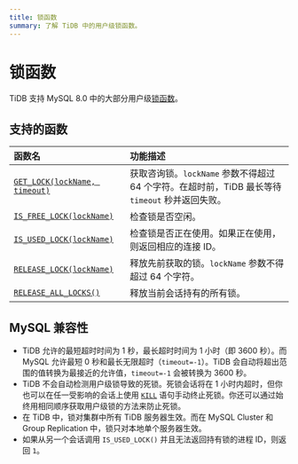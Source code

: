 ```yaml
---
title: 锁函数
summary: 了解 TiDB 中的用户级锁函数。
---
```


# 锁函数

TiDB 支持 MySQL 8.0 中的大部分用户级[锁函数](https://dev.mysql.com/doc/refman/8.0/en/locking-functions.html)。

## 支持的函数

| 函数名                                                                                                                 | 功能描述                                                           |
|:---------------------------------------------------------------------------------------------------------------------|:----------------------------------------------------------------------|
| [`GET_LOCK(lockName, timeout)`](https://dev.mysql.com/doc/refman/8.0/en/locking-functions.html#function_get-lock)    | 获取咨询锁。`lockName` 参数不得超过 64 个字符。在超时前，TiDB 最长等待 `timeout` 秒并返回失败。        |
| [`IS_FREE_LOCK(lockName)`](https://dev.mysql.com/doc/refman/8.0/en/locking-functions.html#function_is-free-lock) | 检查锁是否空闲。 |
| [`IS_USED_LOCK(lockName)`](https://dev.mysql.com/doc/refman/8.0/en/locking-functions.html#function_is-used-lock) | 检查锁是否正在使用。如果正在使用，则返回相应的连接 ID。 |
| [`RELEASE_LOCK(lockName)`](https://dev.mysql.com/doc/refman/8.0/en/locking-functions.html#function_release-lock)     | 释放先前获取的锁。`lockName` 参数不得超过 64 个字符。  |
| [`RELEASE_ALL_LOCKS()`](https://dev.mysql.com/doc/refman/8.0/en/locking-functions.html#function_release-all-locks)   | 释放当前会话持有的所有锁。                       |

## MySQL 兼容性

* TiDB 允许的最短超时时间为 1 秒，最长超时时间为 1 小时（即 3600 秒）。而 MySQL 允许最短 0 秒和最长无限超时（`timeout=-1`）。TiDB 会自动将超出范围的值转换为最接近的允许值，`timeout=-1` 会被转换为 3600 秒。
* TiDB 不会自动检测用户级锁导致的死锁。死锁会话将在 1 小时内超时，但你也可以在任一受影响的会话上使用 [`KILL`](/sql-statements/sql-statement-kill.md) 语句手动终止死锁。你还可以通过始终用相同顺序获取用户级锁的方法来防止死锁。
* 在 TiDB 中，锁对集群中所有 TiDB 服务器生效。而在 MySQL Cluster 和 Group Replication 中，锁只对本地单个服务器生效。
* 如果从另一个会话调用 `IS_USED_LOCK()` 并且无法返回持有锁的进程 ID，则返回 `1`。
